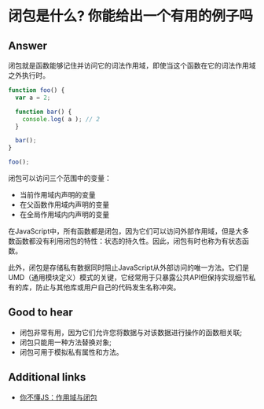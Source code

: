 # 闭包是什么? 你能给出一个有用的例子吗

## Answer

闭包就是函数能够记住并访问它的词法作用域，即使当这个函数在它的词法作用域之外执行时。

```js
function foo() {
  var a = 2;

  function bar() {
    console.log( a ); // 2
  }

  bar();
}

foo();
```

闭包可以访问三个范围中的变量：

* 当前作用域内声明的变量
* 在父函数作用域内声明的变量
* 在全局作用域内内声明的变量

在JavaScript中，所有函数都是闭包，因为它们可以访问外部作用域，但是大多数函数都没有利用闭包的特性：状态的持久性。因此，闭包有时也称为有状态函数。

此外，闭包是存储私有数据同时阻止JavaScript从外部访问的唯一方法。它们是UMD（通用模块定义）模式的关键，它经常用于只暴露公共API但保持实现细节私有的库，防止与其他库或用户自己的代码发生名称冲突。

## Good to hear

* 闭包非常有用，因为它们允许您将数据与对该数据进行操作的函数相关联;
* 闭包只能用一种方法替换对象;
* 闭包可用于模拟私有属性和方法。

## Additional links

* [你不懂JS：作用域与闭包](https://github.com/getify/You-Dont-Know-JS/blob/1ed-zh-CN/scope%20&%20closures/README.md#you-dont-know-js-scope--closures)

<!-- tags: (javascript) -->

<!-- expertise: (0) -->
